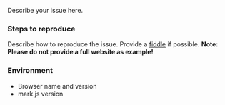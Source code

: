 Describe your issue here.

### Steps to reproduce

Describe how to reproduce the issue. Provide a [fiddle](https://jsfiddle.net) if possible.
__Note: Please do not provide a full website as example!__

### Environment

- Browser name and version
- mark.js version
